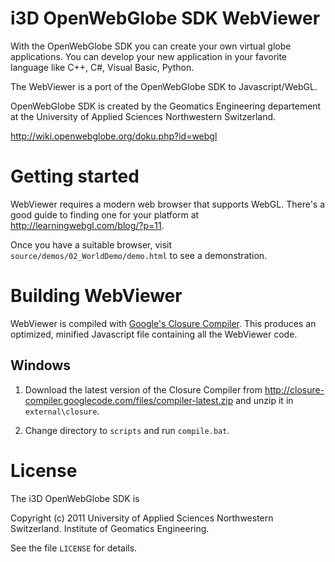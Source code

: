 i3D OpenWebGlobe SDK WebViewer
==============================

With the OpenWebGlobe SDK you can create your own virtual globe applications.
You can develop your new application in your favorite language like C++, C#,
Visual Basic, Python.

The WebViewer is a port of the OpenWebGlobe SDK to Javascript/WebGL.

OpenWebGlobe SDK is created by the Geomatics Engineering departement at the
University of Applied Sciences Northwestern Switzerland.

http://wiki.openwebglobe.org/doku.php?id=webgl



Getting started
===============

WebViewer requires a modern web browser that supports WebGL.  There's a good
guide to finding one for your platform at <http://learningwebgl.com/blog/?p=11>.

Once you have a suitable browser, visit `source/demos/02_WorldDemo/demo.html` to
see a demonstration.



Building WebViewer
==================

WebViewer is compiled with [Google's Closure
Compiler](http://code.google.com/closure/compiler/).  This produces an
optimized, minified Javascript file containing all the WebViewer code.


Windows
-------

1. Download the latest version of the Closure Compiler from
<http://closure-compiler.googlecode.com/files/compiler-latest.zip> and unzip
it in `external\closure`.

2. Change directory to `scripts` and run `compile.bat`.



License
=======

The i3D OpenWebGlobe SDK is

Copyright (c) 2011 University of Applied Sciences Northwestern Switzerland.
Institute of Geomatics Engineering.

See the file `LICENSE` for details.

